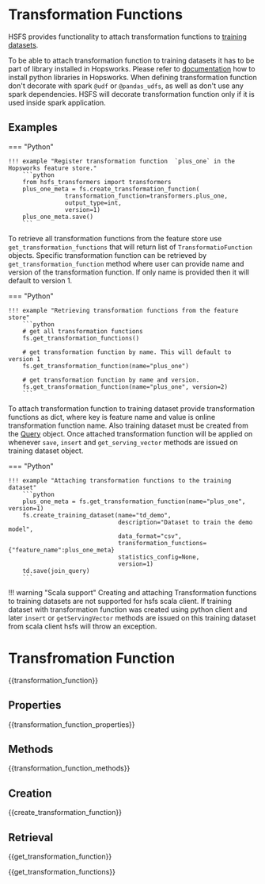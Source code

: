 # Transformation Functions

HSFS provides functionality to attach transformation functions to [training datasets](training_dataset.md).

To be able to attach transformation function to training datasets it has to be part of library installed in Hopsworks. Please refer to
[documentation](https://hopsworks.readthedocs.io/en/stable/user_guide/hopsworks/python.html?highlight=install#installing-libraries) how to install python libraries in Hopsworks.
When defining transformation function don't decorate with spark `@udf` or `@pandas_udfs`, as well as don't use any spark dependencies. HSFS will decorate transformation function only if it is used inside spark application.

## Examples

=== "Python"

    !!! example "Register transformation function  `plus_one` in the Hopsworks feature store."
        ```python
        from hsfs_transformers import transformers
        plus_one_meta = fs.create_transformation_function(
                    transformation_function=transformers.plus_one,
                    output_type=int,
                    version=1)
        plus_one_meta.save()
        ```

To retrieve all transformation functions from the feature store use `get_transformation_functions` that will return list of `TransformatioFunction` objects.
Specific transformation function can be retrieved by `get_transformation_function` method where user can provide name and version of the transformation function.
If only name is provided then it will default to version 1.

=== "Python"

    !!! example "Retrieving transformation functions from the feature store"
        ```python
        # get all transformation functions
        fs.get_transformation_functions()

        # get transformation function by name. This will default to version 1
        fs.get_transformation_function(name="plus_one")

        # get transformation function by name and version.
        fs.get_transformation_function(name="plus_one", version=2)
        ```

To attach transformation function to training dataset provide transformation functions as dict, where key is feature name and value is online transformation function name.
Also training dataset must be created from the [Query](query_vs_dataframe.md) object. Once attached transformation function will be applied on whenever `save`, `insert` and `get_serving_vector`
methods are issued on training dataset object.

=== "Python"

    !!! example "Attaching transformation functions to the training dataset"
        ```python
        plus_one_meta = fs.get_transformation_function(name="plus_one", version=1)
        fs.create_training_dataset(name="td_demo",
                                   description="Dataset to train the demo model",
                                   data_format="csv",
                                   transformation_functions={"feature_name":plus_one_meta}
                                   statistics_config=None,
                                   version=1)
        td.save(join_query)
        ```

!!! warning "Scala support"
    Creating and attaching Transformation functions to training datasets are not supported for hsfs scala client.
    If training dataset with transformation function was created using python client and later `insert` or `getServingVector`
    methods are issued on this training dataset from scala client hsfs will throw an exception.


# Transfromation Function

{{transformation_function}}

## Properties

{{transformation_function_properties}}

## Methods

{{transformation_function_methods}}

## Creation
{{create_transformation_function}}

## Retrieval

{{get_transformation_function}}

{{get_transformation_functions}}
